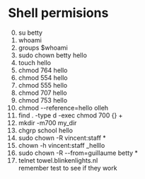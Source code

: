 # Shell permisions
0. su betty
1. whoami
3. groups $whoami
4. sudo chown betty hello
5. touch hello
6. chmod 764 hello
7. chmod 554 hello
8. chmod 555 hello
9. chmod 707 hello
10. chmod 753 hello
11. chmod --reference=hello olleh
12. find . -type d -exec chmod 700 {} +
13.  mkdir -m700 my_dir
14. chgrp school hello
15. sudo chown -R vincent:staff *
16. chown -h vincent:staff _helllo
17.  sudo chown -R --from=guillaume betty *
18.  telnet towel.blinkenlights.nl  
remember test to see if they work
